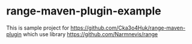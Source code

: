 # range-maven-plugin-example

This is sample project for https://github.com/Cka3o4Huk/range-maven-plugin which use library https://github.com/Narmnevis/range

